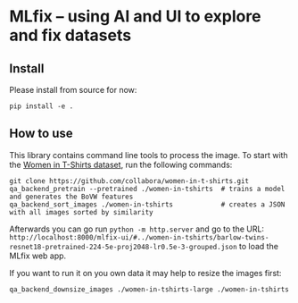 # MLfix – using AI and UI to explore and fix datasets



## Install

Please install from source for now:

`pip install -e .`

## How to use

This library contains command line tools to process the image. To start with the [Women in T-Shirts dataset](https://github.com/collabora/women-in-t-shirts), run the following commands:

```
git clone https://github.com/collabora/women-in-t-shirts.git
qa_backend_pretrain --pretrained ./women-in-tshirts  # trains a model and generates the BoVW features
qa_backend_sort_images ./women-in-tshirts            # creates a JSON with all images sorted by similarity
```

Afterwards you can go run `python -m http.server` and go to the URL:
`http://localhost:8000/mlfix-ui/#../women-in-tshirts/barlow-twins-resnet18-pretrained-224-5e-proj2048-lr0.5e-3-grouped.json` to load the MLfix web app.

If you want to run it on you own data it may help to resize the images first:
```
qa_backend_downsize_images ./women-in-tshirts-large ./women-in-tshirts
```
